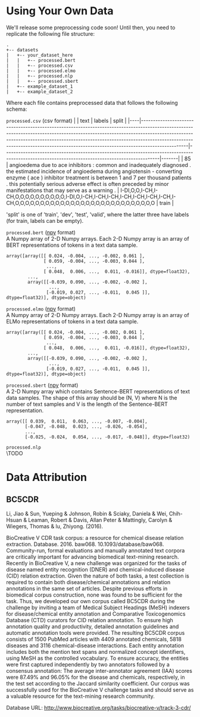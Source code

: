 # Using Your Own Data

We'll release some preprocessing code soon! Until then, you need to replicate the following file structure:

```
.
+-- datasets
|   +-- your_dataset_here
|   |   +-- processed.bert  
|   |   +-- processed.csv  
|   |   +-- processed.elmo
|   |   +-- processed.nlp
|   |   +-- processed.sbert
|   +-- example_dataset_1
|   +-- example_dataset_2
```

Where each file contains preprocessed data that follows the following schema:

`processed.csv` (csv format)
|    | text                                                                                                                                                                                                                                                                                                                                       | labels                                                                                                                                        | split |
|----|--------------------------------------------------------------------------------------------------------------------------------------------------------------------------------------------------------------------------------------------------------------------------------------------------------------------------------------------|-----------------------------------------------------------------------------------------------------------------------------------------------|-------|
| 85 | angioedema due to ace inhibitors : common and inadequately diagnosed . the estimated incidence of angioedema during angiotensin - converting enzyme ( ace ) inhibitor treatment is between 1 and 7 per thousand patients . this potentially serious adverse effect is often preceded by minor manifestations that may serve as a warning . | I-DI,O,O,I-CH,I-CH,O,O,O,O,O,O,O,O,O,O,I-DI,O,I-CH,I-CH,I-CH,I-CH,I-CH,I-CH,I-CH,I-CH,O,O,O,O,O,O,O,O,O,O,O,O,O,O,O,O,O,O,O,O,O,O,O,O,O,O,O,O | train |

'split' is one of 'train', 'dev', 'test', 'valid', where the latter three have labels (for train, labels can be empty).

`processed.bert` ([npy](https://numpy.org/doc/stable/reference/generated/numpy.lib.format.html#module-numpy.lib.format) format)\
A Numpy array of 2-D Numpy arrays. Each 2-D Numpy array is an array of BERT representations of tokens in a text data sample.
```
array([array([[ 0.024, -0.004, ..., -0.002, 0.061 ],
              [ 0.059, -0.004, ..., -0.003, 0.044 ],
               ...,
              [ 0.048,  0.006, ...,  0.011, -0.016]], dtype=float32),
        ...,
        array([[-0.039, 0.090, ..., -0.002, -0.002 ],
                ...,
               [-0.019, 0.027, ..., -0.011,  0.045 ]], dtype=float32)], dtype=object)

```

`processed.elmo` ([npy](https://numpy.org/doc/stable/reference/generated/numpy.lib.format.html#module-numpy.lib.format) format)\
A Numpy array of 2-D Numpy arrays. Each 2-D Numpy array is an array of ELMo representations of tokens in a text data sample.
```
array([array([[ 0.024, -0.004, ..., -0.002, 0.061 ],
              [ 0.059, -0.004, ..., -0.003, 0.044 ],
               ...,
              [ 0.048,  0.006, ...,  0.011, -0.016]], dtype=float32),
        ...,
        array([[-0.039, 0.090, ..., -0.002, -0.002 ],
                ...,
               [-0.019, 0.027, ..., -0.011,  0.045 ]], dtype=float32)], dtype=object)

```

`processed.sbert` ([npy](https://numpy.org/doc/stable/reference/generated/numpy.lib.format.html#module-numpy.lib.format) format)\
A 2-D Numpy array which contains Sentence-BERT representations of text data samples. The shape of this array should be (N, V) where N is the number of text samples and V is the length of the Sentence-BERT representation.
```
array([[ 0.039,  0.011,  0.063, ..., -0.007, -0.004],
       [-0.047, -0.048,  0.023, ..., -0.026, -0.054],
       ...,
       [-0.025, -0.024,  0.054, ..., -0.017, -0.048]], dtype=float32)
```

`processed.nlp`\
\\TODO


# Data Attribution


## BC5CDR
Li, Jiao & Sun, Yueping & Johnson, Robin & Sciaky, Daniela & Wei, Chih-Hsuan & Leaman, Robert & Davis, Allan Peter & Mattingly, Carolyn & Wiegers, Thomas & lu, Zhiyong. (2016). 

BioCreative V CDR task corpus: a resource for chemical disease relation extraction. Database. 2016. baw068. 10.1093/database/baw068. Community-run, formal evaluations and manually annotated text corpora are critically important for advancing biomedical text-mining research. Recently in BioCreative V, a new challenge was organized for the tasks of disease named entity recognition (DNER) and chemical-induced disease (CID) relation extraction. Given the nature of both tasks, a test collection is required to contain both disease/chemical annotations and relation annotations in the same set of articles. Despite previous efforts in biomedical corpus construction, none was found to be sufficient for the task. Thus, we developed our own corpus called BC5CDR during the challenge by inviting a team of Medical Subject Headings (MeSH) indexers for disease/chemical entity annotation and Comparative Toxicogenomics Database (CTD) curators for CID relation annotation. To ensure high annotation quality and productivity, detailed annotation guidelines and automatic annotation tools were provided. The resulting BC5CDR corpus consists of 1500 PubMed articles with 4409 annotated chemicals, 5818 diseases and 3116 chemical-disease interactions. Each entity annotation includes both the mention text spans and normalized concept identifiers, using MeSH as the controlled vocabulary. To ensure accuracy, the entities were first captured independently by two annotators followed by a consensus annotation: The average inter-annotator agreement (IAA) scores were 87.49% and 96.05% for the disease and chemicals, respectively, in the test set according to the Jaccard similarity coefficient. Our corpus was successfully used for the BioCreative V challenge tasks and should serve as a valuable resource for the text-mining research community.

Database URL: http://www.biocreative.org/tasks/biocreative-v/track-3-cdr/

